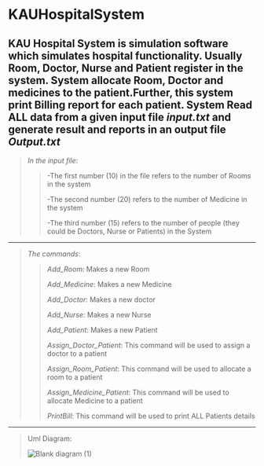 # KAUHospitalSystem

KAU Hospital System is simulation software which simulates hospital functionality. Usually Room, Doctor, Nurse and Patient register in the system. System allocate Room, Doctor and medicines to the patient.Further, this system print Billing report for each patient.
System Read ALL data from a given input file *input.txt* and generate result and
reports in an output file *Output.txt*
---

>*In the input file*:
>>-The first number (10) in the file refers to the number of Rooms in the system
>>
>>-The second number (20) refers to the number of Medicine in the system
>>
>>-The third number (15) refers to the number of people (they could be Doctors, Nurse or Patients) in the System
>
---
>*The commands*:
>>*Add_Room*: Makes a new Room
>>
>>*Add_Medicine*: Makes a new Medicine 
>>
>>*Add_Doctor*: Makes a new doctor 
>>
>>*Add_Nurse*: Makes a new Nurse 
>>
>>*Add_Patient*: Makes a new Patient
>>
>>*Assign_Doctor_Patient*: This command will be used to assign a doctor to a patient
>>
>>*Assign_Room_Patient*: This command will be used to allocate a room to a patient 
>>
>>*Assign_Medicine_Patient*: This command will be used to allocate Medicine to a patient
>>
>>*PrintBill*: This command will be used to print ALL Patients details 
>>
>
---
>Uml Diagram:
>
>![Blank diagram (1)](https://user-images.githubusercontent.com/110794992/203845769-83cc1e17-3589-4b80-8792-875e25e72d38.png)


